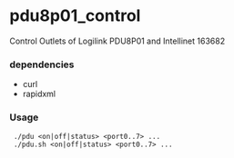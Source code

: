 # pdu8p01_control
Control Outlets of Logilink PDU8P01 and Intellinet 163682

### dependencies
- curl
- rapidxml

### Usage 
```
 ./pdu <on|off|status> <port0..7> ...
 ./pdu.sh <on|off|status> <port0..7> ...
```
